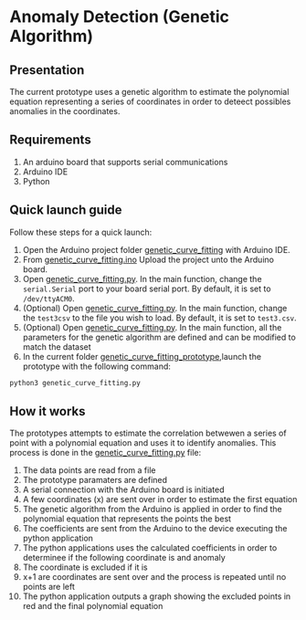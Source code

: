 # Anomaly Detection (Genetic Algorithm)

## Presentation

The current prototype uses a genetic algorithm to estimate the polynomial equation representing a series of coordinates in order to deteect possibles anomalies in the coordinates.

## Requirements

1. An arduino board that supports serial communications
2. Arduino IDE
3. Python

## Quick launch guide

Follow these steps for a quick launch:
1. Open the Arduino project folder [genetic_curve_fitting](./genetic_curve_fitting) with Arduino IDE.
2. From [genetic_curve_fitting.ino](./genetic_curve_fitting/genetic_curve_fitting.ino) Upload the project unto the Arduino board.
3. Open [genetic_curve_fitting.py](genetic_curve_fitting.py). In the main function, change the `serial.Serial` port to your board serial port. By default, it is set to `/dev/ttyACM0`.
4. (Optional) Open [genetic_curve_fitting.py](genetic_curve_fitting.py). In the main function, change the `test3csv` to the file you wish to load. By default, it is set to `test3.csv`.
5. (Optional) Open [genetic_curve_fitting.py](genetic_curve_fitting.py). In the main function, all the parameters for the genetic algorithm are defined and can be modified to match the dataset
6. In the current folder [genetic_curve_fitting_prototype](.),launch the prototype with the following command:
```bash
python3 genetic_curve_fitting.py
```


## How it works

The prototypes attempts to estimate the correlation betwewen a series of point with a polynomial equation and uses it to identify anomalies. This process is done in the  [genetic_curve_fitting.py](genetic_curve_fitting.py) file:
1. The data points are read from a file
2. The prototype paramaters are defined
3. A serial connection with the Arduino board is initiated
4. A few coordinates (x) are sent over in order to estimate the first equation
5. The genetic algorithm from the Arduino is applied in order to find the polynomial equation that represents the points the best
6. The coefficients are sent from the Arduino to the device executing the python application
7. The python applications uses the calculated coefficients in order to determinee if the following coordinate is and anomaly
8. The coordinate is excluded if it is
9. x+1 are coordinates are sent over and the process is repeated until no points are left
10. The python application outputs a graph showing the excluded points in red and the final polynomial equation
